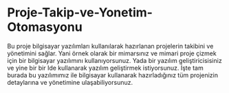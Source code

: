 # Proje-Takip-ve-Yonetim-Otomasyonu
Bu proje bilgisayar yazılımları kullanılarak hazırlanan projelerin takibini ve yönetimini sağlar. Yani örnek olarak bir mimarsınız ve mimari proje çizmek için bir bilgisayar yazılımını kullanıyorsunuz. Yada bir yazılım geliştiricisisiniz ve yine bir bir Ide kullanarak yazılım geliştirmek istiyorsunuz. İşte tam burada bu yazılımımız ile bilgisayar kullanarak hazırladığınız tüm projenizin detaylarına ve yönetimine ulaşabiliyorsunuz.
